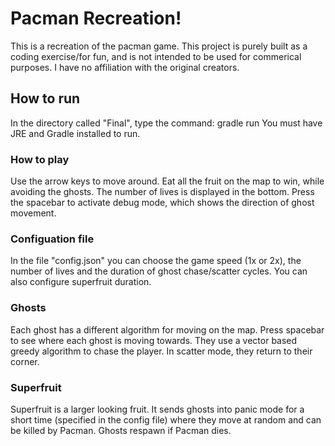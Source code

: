# Pacman Recreation!
This is a recreation of the pacman game. This project is purely built as a coding exercise/for fun, and is not intended to be used for commerical purposes. I have no affiliation with the original creators.

## How to run
In the directory called "Final", type the command: gradle run
You must have JRE and Gradle installed to run.

### How to play
Use the arrow keys to move around. Eat all the fruit on the map to win, while avoiding the ghosts. The number of lives is displayed in the bottom. Press the spacebar to activate debug mode, which shows the direction of ghost movement.

### Configuation file
In the file "config.json" you can choose the game speed (1x or 2x), the number of lives and the duration of ghost chase/scatter cycles. You can also configure superfruit duration.

### Ghosts
Each ghost has a different algorithm for moving on the map. Press spacebar to see where each ghost is moving towards. They use a vector based greedy algorithm to chase the player. In scatter mode, they return to their corner.

### Superfruit
Superfruit is a larger looking fruit. It sends ghosts into panic mode for a short time (specified in the config file) where they move at random and can be killed by Pacman. Ghosts respawn if Pacman dies.


